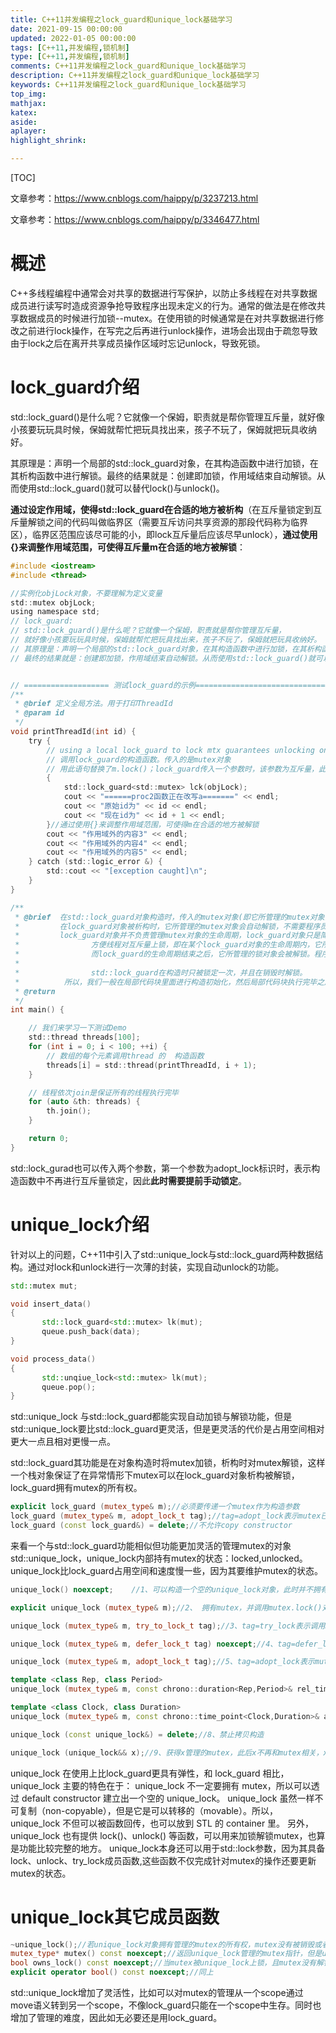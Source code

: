 ```yaml
---
title: C++11并发编程之lock_guard和unique_lock基础学习
date: 2021-09-15 00:00:00
updated: 2022-01-05 00:00:00
tags: [C++11,并发编程,锁机制]
type: [C++11,并发编程,锁机制]
comments: C++11并发编程之lock_guard和unique_lock基础学习
description: C++11并发编程之lock_guard和unique_lock基础学习
keywords: C++11并发编程之lock_guard和unique_lock基础学习
top_img:
mathjax:
katex:
aside:
aplayer:
highlight_shrink:

---
```


[TOC]

文章参考：https://www.cnblogs.com/haippy/p/3237213.html

文章参考：https://www.cnblogs.com/haippy/p/3346477.html

# 概述

C++多线程编程中通常会对共享的数据进行写保护，以防止多线程在对共享数据成员进行读写时造成资源争抢导致程序出现未定义的行为。通常的做法是在修改共享数据成员的时候进行加锁--mutex。在使用锁的时候通常是在对共享数据进行修改之前进行lock操作，在写完之后再进行unlock操作，进场会出现由于疏忽导致由于lock之后在离开共享成员操作区域时忘记unlock，导致死锁。





# **lock_guard介绍**

std::lock_guard()是什么呢？它就像一个保姆，职责就是帮你管理互斥量，就好像小孩要玩玩具时候，保姆就帮忙把玩具找出来，孩子不玩了，保姆就把玩具收纳好。

其原理是：声明一个局部的std::lock_guard对象，在其构造函数中进行加锁，在其析构函数中进行解锁。最终的结果就是：创建即加锁，作用域结束自动解锁。从而使用std::lock_guard()就可以替代lock()与unlock()。

**通过设定作用域，使得std::lock_guard在合适的地方被析构**（在互斥量锁定到互斥量解锁之间的代码叫做临界区（需要互斥访问共享资源的那段代码称为临界区），临界区范围应该尽可能的小，即lock互斥量后应该尽早unlock），**通过使用{}来调整作用域范围，可使得互斥量m在合适的地方被解锁**：

```c
#include <iostream>
#include <thread>

//实例化objLock对象，不要理解为定义变量
std::mutex objLock;
using namespace std;
// lock_guard:
// std::lock_guard()是什么呢？它就像一个保姆，职责就是帮你管理互斥量，
// 就好像小孩要玩玩具时候，保姆就帮忙把玩具找出来，孩子不玩了，保姆就把玩具收纳好。
// 其原理是：声明一个局部的std::lock_guard对象，在其构造函数中进行加锁，在其析构函数中进行解锁。
// 最终的结果就是：创建即加锁，作用域结束自动解锁。从而使用std::lock_guard()就可以替代lock()与unlock()。


// =================== 测试lock_guard的示例================================
/**
 * @brief 定义全局方法。用于打印ThreadId
 * @param id
 */
void printThreadId(int id) {
    try {
        // using a local lock_guard to lock mtx guarantees unlocking on destruction / exception:
        // 调用lock_guard的构造函数。传入的是mutex对象
        // 用此语句替换了m.lock()；lock_guard传入一个参数时，该参数为互斥量，此时调用了lock_guard的构造函数，申请锁定objLock
        {
            std::lock_guard<std::mutex> lck(objLock);
            cout << "======proc2函数正在改写a=======" << endl;
            cout << "原始id为" << id << endl;
            cout << "现在id为" << id + 1 << endl;
        }//通过使用{}来调整作用域范围，可使得m在合适的地方被解锁
        cout << "作用域外的内容3" << endl;
        cout << "作用域外的内容4" << endl;
        cout << "作用域外的内容5" << endl;
    } catch (std::logic_error &) {
        std::cout << "[exception caught]\n";
    }
}

/**
 * @brief  在std::lock_guard对象构造时，传入的mutex对象(即它所管理的mutex对象)会被当前线程锁住。
 *         在lock_guard对象被析构时，它所管理的mutex对象会自动解锁，不需要程序员手动调用lock和unlock对mutex进行上锁和解锁操作。
 *         lock_guard对象并不负责管理mutex对象的生命周期，lock_guard对象只是简化了mutex对象的上锁和解锁操作，
 *                方便线程对互斥量上锁，即在某个lock_guard对象的生命周期内，它所管理的锁对象会一直保持上锁状态；
 *                而lock_guard的生命周期结束之后，它所管理的锁对象会被解锁。程序员可以非常方便地使用lock_guard，而不用担心异常安全问题。
 *
 *                std::lock_guard在构造时只被锁定一次，并且在销毁时解锁。
 *          所以，我们一般在局部代码块里面进行构造初始化，然后局部代码块执行完毕之后会进行解锁
 * @return
 */
int main() {

    // 我们来学习一下测试Demo
    std::thread threads[100];
    for (int i = 0; i < 100; ++i) {
        // 数组的每个元素调用thread 的  构造函数
        threads[i] = std::thread(printThreadId, i + 1);
    }

    // 线程依次join是保证所有的线程执行完毕
    for (auto &th: threads) {
        th.join();
    }

    return 0;
}
```



std::lock_gurad也可以传入两个参数，第一个参数为adopt_lock标识时，表示构造函数中不再进行互斥量锁定，因此**此时需要提前手动锁定**。









# unique_lock介绍

针对以上的问题，C++11中引入了std::unique_lock与std::lock_guard两种数据结构。通过对lock和unlock进行一次薄的封装，实现自动unlock的功能。

```c++
std::mutex mut;

void insert_data()
{
       std::lock_guard<std::mutex> lk(mut);
       queue.push_back(data);
}

void process_data()
{
       std::unqiue_lock<std::mutex> lk(mut);
       queue.pop();
}
```

std::unique_lock 与std::lock_guard都能实现自动加锁与解锁功能，但是std::unique_lock要比std::lock_guard更灵活，但是更灵活的代价是占用空间相对更大一点且相对更慢一点。

std::lock_guard其功能是在对象构造时将mutex加锁，析构时对mutex解锁，这样一个栈对象保证了在异常情形下mutex可以在lock_guard对象析构被解锁，lock_guard拥有mutex的所有权。

```c++
explicit lock_guard (mutex_type& m);//必须要传递一个mutex作为构造参数
lock_guard (mutex_type& m, adopt_lock_t tag);//tag=adopt_lock表示mutex已经在之前被上锁，这里lock_guard将拥有mutex的所有权
lock_guard (const lock_guard&) = delete;//不允许copy constructor
```

来看一个与std::lock_guard功能相似但功能更加灵活的管理mutex的对象 std::unique_lock，unique_lock内部持有mutex的状态：locked,unlocked。unique_lock比lock_guard占用空间和速度慢一些，因为其要维护mutex的状态。

```c++
unique_lock() noexcept;    //1、可以构造一个空的unique_lock对象，此时并不拥有任何mutex

explicit unique_lock (mutex_type& m);//2、 拥有mutex，并调用mutex.lock()对其上锁

unique_lock (mutex_type& m, try_to_lock_t tag);//3、tag=try_lock表示调用mutex.try_lock()尝试加锁

unique_lock (mutex_type& m, defer_lock_t tag) noexcept;//4、tag=defer_lock表示不对mutex加锁，只管理mutex，此时mutex应该是没有加锁的

unique_lock (mutex_type& m, adopt_lock_t tag);//5、tag=adopt_lock表示mutex在此之前已经被上锁，此时unique_locl管理mutex

template <class Rep, class Period>
unique_lock (mutex_type& m, const chrono::duration<Rep,Period>& rel_time);//6、在一段时间rel_time内尝试对mutex加锁,mutex.try_lock_for(rel_time)

template <class Clock, class Duration>
unique_lock (mutex_type& m, const chrono::time_point<Clock,Duration>& abs_time);//7、mutex.try_lock_until(abs_time)直到abs_time尝试加锁

unique_lock (const unique_lock&) = delete;//8、禁止拷贝构造

unique_lock (unique_lock&& x);//9、获得x管理的mutex，此后x不再和mutex相关，x此后相当于一个默认构造的unique_lock,移动构造函数，具备移动语义,movable but not copyable
```

 unique_lock 在使用上比lock_guard更具有弹性，和 lock_guard 相比，unique_lock 主要的特色在于：
     	unique_lock 不一定要拥有 mutex，所以可以透过 default constructor 建立出一个空的 unique_lock。
     	unique_lock 虽然一样不可复制（non-copyable），但是它是可以转移的（movable）。所以，unique_lock 不但可以被函数回传，也可以放到 STL 的 container 里。
		另外，unique_lock 也有提供 lock()、unlock() 等函数，可以用来加锁解锁mutex，也算是功能比较完整的地方。
		unique_lock本身还可以用于std::lock参数，因为其具备lock、unlock、try_lock成员函数,这些函数不仅完成针对mutex的操作还要更新mutex的状态。



# unique_lock其它成员函数

```c++
~unique_lock();//若unique_lock对象拥有管理的mutex的所有权，mutex没有被销毁或者unlock,那么将执行mutex::unlock()解锁，并不销毁mutex对象。
mutex_type* mutex() const noexcept;//返回unique_lock管理的mutex指针，但是unique_lock不会放弃对mutex的管理，若unique_lock对mutex上锁了，其有义务对mutex解锁
bool owns_lock() const noexcept;//当mutex被unique_lock上锁，且mutex没有解锁或析构，返回真，否则返回false
explicit operator bool() const noexcept;//同上
```



std::unique_lock增加了灵活性，比如可以对mutex的管理从一个scope通过move语义转到另一个scope，不像lock_guard只能在一个scope中生存。同时也增加了管理的难度，因此如无必要还是用lock_guard。



















